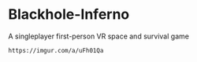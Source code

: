 # Blackhole-Inferno
A singleplayer first-person VR space and survival game


```https://imgur.com/a/uFh01Qa```
